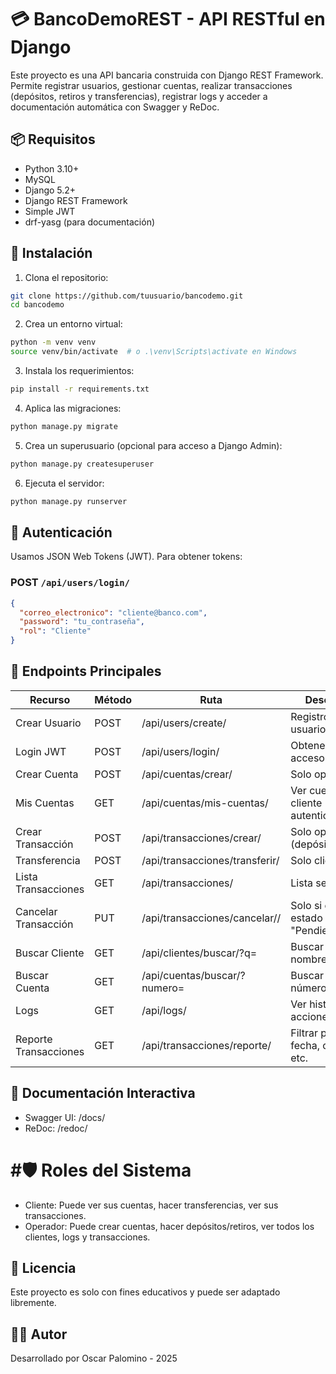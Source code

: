 # 💳 BancoDemoREST - API RESTful en Django

Este proyecto es una API bancaria construida con Django REST Framework. Permite registrar usuarios, gestionar cuentas, realizar transacciones (depósitos, retiros y transferencias), registrar logs y acceder a documentación automática con Swagger y ReDoc.

## 📦 Requisitos

- Python 3.10+
- MySQL
- Django 5.2+
- Django REST Framework
- Simple JWT
- drf-yasg (para documentación)

## 📁 Instalación

1. Clona el repositorio:

```bash
git clone https://github.com/tuusuario/bancodemo.git
cd bancodemo
```

2. Crea un entorno virtual:
```bash
python -m venv venv
source venv/bin/activate  # o .\venv\Scripts\activate en Windows
```

3. Instala los requerimientos:
```bash
pip install -r requirements.txt
```

4. Aplica las migraciones:
```bash
python manage.py migrate
```

5. Crea un superusuario (opcional para acceso a Django Admin):
```bash
python manage.py createsuperuser
```
    
6. Ejecuta el servidor:
```bash
python manage.py runserver
```

## 🔐 Autenticación

Usamos JSON Web Tokens (JWT). Para obtener tokens:

### POST ``/api/users/login/``
```json
{
  "correo_electronico": "cliente@banco.com",
  "password": "tu_contraseña",
  "rol": "Cliente"
}
```

## 🧩 Endpoints Principales
| Recurso |	Método |	Ruta |	Descripción |
| --- | --- | --- | --- |
| Crear Usuario | 	POST |	/api/users/create/ | 	Registro de nuevo usuario |
| Login JWT	| POST |	/api/users/login/ |	Obtener tokens de acceso |
| Crear Cuenta |	POST |	/api/cuentas/crear/ |	Solo operadores |
| Mis Cuentas |	GET | 	/api/cuentas/mis-cuentas/ |	Ver cuentas del cliente autenticado |
| Crear Transacción | 	POST |	/api/transacciones/crear/ |	Solo operadores (depósitos/retiros) |
| Transferencia |	POST |	/api/transacciones/transferir/ |	Solo clientes |
| Lista Transacciones |	GET |	/api/transacciones/ |	Lista según rol |
| Cancelar Transacción |	PUT |	/api/transacciones/cancelar/<id>/ |	Solo si está en estado "Pendiente" |
| Buscar Cliente |	GET |	/api/clientes/buscar/?q= |	Buscar por nombre o correo |
| Buscar Cuenta |	GET	| /api/cuentas/buscar/?numero= |	Buscar por número de cuenta |
| Logs |	GET |	/api/logs/ |	Ver historial de acciones |
| Reporte Transacciones| 	GET |	/api/transacciones/reporte/ |	Filtrar por tipo, fecha, operador, etc. |

## 📄 Documentación Interactiva

* Swagger UI: /docs/
* ReDoc: /redoc/

# #🛡️ Roles del Sistema

* Cliente: Puede ver sus cuentas, hacer transferencias, ver sus transacciones.
* Operador: Puede crear cuentas, hacer depósitos/retiros, ver todos los clientes, logs y transacciones.

## 📝 Licencia

Este proyecto es solo con fines educativos y puede ser adaptado libremente.

## 🙋‍♂️ Autor

Desarrollado por Oscar Palomino - 2025